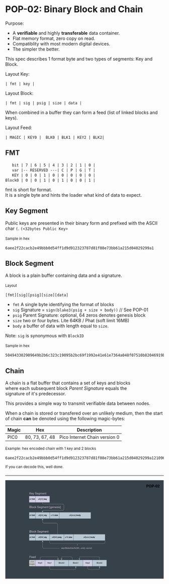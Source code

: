 # POP-02: Binary Block and Chain

Purpose:

 - A **verifiable** and highly **transferable** data container.
 - Flat memory format, zero copy on read.
 - Compatiblity with most modern digital devices.
 - The simpler the better.

This spec describes 1 format byte and two types of segments: Key and Block.

Layout Key:
```
| fmt | key |
```

Layout Block:
```
| fmt | sig | psig | size | data |
```

When combined in a buffer they can form a feed (list of linked blocks and keys).

Layout Feed:

```
| MAGIC | KEY0 |  BLK0 | BLK1 | KEY2 | BLK2|
```

## FMT
```
   bit | 7 | 6 | 5 | 4 | 3 | 2 | 1 | 0 |
   var |-- RESERVED ---| C | P | G | T |
   KEY | 0 | 0 | 1 | 0 | 0 | 0 | 0 | 0 |
Block0 | 0 | 0 | 1 | 0 | 1 | 0 | 0 | 1 |

```

fmt is short for format.  
It is a single byte and hints the loader what kind of data to expect.

<!-- TMI
**bit values**  

Bit 7 being the highest bit and 0 the lowest.

| bit | name     | value                            |
|-----|----------|----------------------------------|
| 0   | Type     | `0`: KEY, `1`: BLOCK             |
| 1   | Genesis  | `0`: No PSIG, 1: PSIG after SIG  |
| 2   | Phat     | Size is `0`:  u16, `1`: u32      |
| 3   | Chain    | `0`: End of Chain, `1`: not last |
| 4   | RESERVED | Always `0`                       |
| 5   | RESERVED | Always `1`                       |
| 6   | RESERVED | Always `0`                       |
| 7   | RESERVED | Always `0`                       |
-->

## Key Segment
Public keys are presented in their binary form and prefixed with the ASCII char `(`.
`(<32bytes Public Key>`

<small>Sample in hex</small>
```
6aee2f22cacb2e49bbb0d54ff1d9d912323787d81f08e73bb61a215d04029299a1
```
<!-- Secret:
f1d0ea8c8dc3afca9766ee6104f02b6ea427f1d24e3e4d6813b09946dff11dfa
-->

## Block Segment
A block is a plain buffer containing data and a signature.

<small>Layout</small>
```
[fmt][sig][psig][size][data]
```

- `fmt` A single byte identifying the format of blocks
- `sig` Signature = `sign(blake3(psig + size + body))` // See POP-01
- `psig` Parent Signature: optional, 64 zeros denotes genesis block
- `size` two or four bytes. Lite 64KB / Phat (soft limit 16MB)
- `body` a buffer of data with length equal to `size`.

Note: `sig` is synonymous with `BlockID`

<small>Sample in hex</small>

```
504943302909649b2b6c323c19095b2bc69f1992e41e61e7364a048f07510b82046919be79be50c6bcd29cb6da13185446991d630bedef2326eaccc7ef0e8ebe7ff36c652500046861636b
```
<!-- TMI
### Block Header

The header starts with one byte that specifies the block format:

**Section offsets**

| Type         | Fmt Bin   | Fmt Char | @SIG | @PSIG | @SIZE | @BODY |
|--------------|-----------|----------|------|-------|-------|-------|
| Lite Genesis | 0010 0001 | !        | 1    | n/a   | 65    | 67    |
| Phat Genesis | 0010 0011 | #        | 1    | n/a   | 65    | 69    |
| Lite Child   | 0010 0101 | %        | 1    | 65    | 129   | 131   |
| Phat Child   | 0010 0111 | '        | 1    | 65    | 129   | 133   |
| KEY (32B)    | 0110 1010 | k        | n/a  | n/a   | n/a   | n/a   |
-->
## Chain

A chain is a flat buffer that contains a set of keys and blocks  
where each subsequent block _Parent Signature_ equals the  
signature of it's predecessor.

This provides a simple way to transmit verifiable data between nodes.

<!-- TMI
All keys required to validate the chain should be included, but a key must never
occur after a block that depends on it.
-->

When a chain is stored or transfered over an unlikely medium,
then the start of chain **can** be denoted using the following magic-bytes:

| Magic | Hex            | Description                   |
|-------|----------------|-------------------------------|
| PIC0  | 80, 73, 67, 48 | Pico Internet Chain version 0 |


<small>Example: hex encoded chain with 1 key and 2 blocks</small>

```
6aee2f22cacb2e49bbb0d54ff1d9d912323787d81f08e73bb61a215d04029299a12109649b2b6c323c19095b2bc69f1992e41e61e7364a048f07510b82046919be79be50c6bcd29cb6da13185446991d630bedef2326eaccc7ef0e8ebe7ff36c652500046861636b2b14b5e829984a3dcd62f9983a56aa4f6eb6ba0a2c62e0b382fbf1b674a45b69b725ea41ce9622ffa1c35c3ff251d7dac4fbfa744cc76afbd84557a869544cef5a09649b2b6c323c19095b2bc69f1992e41e61e7364a048f07510b82046919be79be50c6bcd29cb6da13185446991d630bedef2326eaccc7ef0e8ebe7ff36c65250006706c616e6574
```
<sup>If you can decode this, well done.</sup>

---

![Fig 1.](./fig/pop-02.png)
